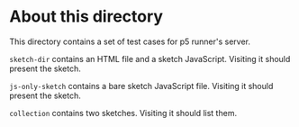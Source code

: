 # About this directory

This directory contains a set of test cases for p5 runner's server.

`sketch-dir` contains an HTML file and a sketch JavaScript. Visiting it should
present the sketch.

`js-only-sketch` contains a bare sketch JavaScript file. Visiting it should
present the sketch.

`collection` contains two sketches. Visiting it should list them.
